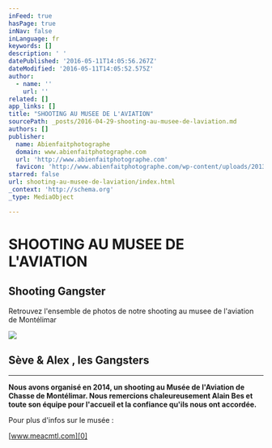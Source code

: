 ```yaml
---
inFeed: true
hasPage: true
inNav: false
inLanguage: fr
keywords: []
description: ' '
datePublished: '2016-05-11T14:05:56.267Z'
dateModified: '2016-05-11T14:05:52.575Z'
author:
  - name: ''
    url: ''
related: []
app_links: []
title: "SHOOTING AU MUSEE DE L'AVIATION"
sourcePath: _posts/2016-04-29-shooting-au-musee-de-laviation.md
authors: []
publisher:
  name: Abienfaitphotographe
  domain: www.abienfaitphotographe.com
  url: 'http://www.abienfaitphotographe.com'
  favicon: 'http://www.abienfaitphotographe.com/wp-content/uploads/2013/11/favicon1.png'
starred: false
url: shooting-au-musee-de-laviation/index.html
_context: 'http://schema.org'
_type: MediaObject

---
```

# SHOOTING AU MUSEE DE L'AVIATION

<article style=""><h1>Shooting Gangster</h1><p>Retrouvez l'ensemble de photos de notre shooting au musee de l'aviation de Montélimar</p><img src="https://s3-us-west-2.amazonaws.com/the-grid-img/p/2ca0b9810b3e071cabb77517437906790474fa84.jpg" /></article>

## Sève & Alex , les Gangsters

****

**Nous avons organisé en 2014, un shooting au Musée de l'Aviation de Chasse de Montélimar. Nous remercions chaleureusement Alain Bes et toute son équipe pour l'accueil et la confiance qu'ils nous ont accordée.**

Pour plus d'infos sur le musée :

[www.meacmtl.com][0]

[0]: www.meacmtl.com
